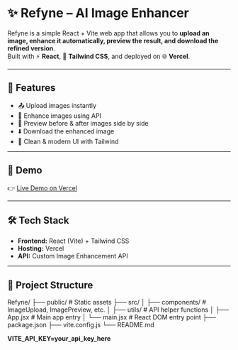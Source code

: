 # ✨ Refyne – AI Image Enhancer

Refyne is a simple React + Vite web app that allows you to **upload an image, enhance it automatically, preview the result, and download the refined version**.  
Built with ⚡ **React**, 🎨 **Tailwind CSS**, and deployed on 🌐 **Vercel**.

---

## 🚀 Features
- 📤 Upload images instantly  
- 🤖 Enhance images using API  
- 👀 Preview before & after images side by side  
- ⬇️ Download the enhanced image  
- 🎨 Clean & modern UI with Tailwind  

---

## 📸 Demo
👉 [Live Demo on Vercel](https://refyne-psi.vercel.app/)  
 

---

## 🛠️ Tech Stack
- **Frontend:** React (Vite) + Tailwind CSS  
- **Hosting:** Vercel  
- **API:** Custom Image Enhancement API  

---

## 📂 Project Structure

Refyne/
├── public/ # Static assets
├── src/
│ ├── components/ # ImageUpload, ImagePreview, etc.
│ ├── utils/ # API helper functions
│ ├── App.jsx # Main app entry
│ └── main.jsx # React DOM entry point
├── package.json
├── vite.config.js
└── README.md


**VITE_API_KEY=your_api_key_here**

